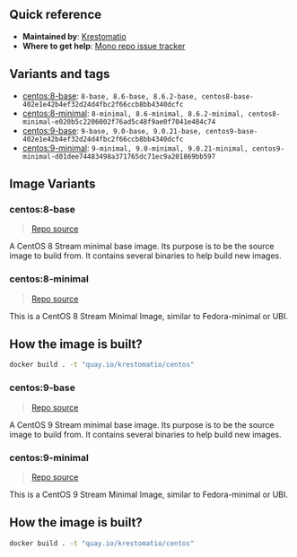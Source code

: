 ## Quick reference
- **Maintained by**:
[Krestomatio](https://github.com/krestomatio)
- **Where to get help**:
[Mono repo issue tracker](https://github.com/krestomatio/container_builder/issues)

## Variants and tags
- [centos:8-base](#centos8-base): `8-base, 8.6-base, 8.6.2-base, centos8-base-402e1e42b4ef32d24d4fbc2f66ccb8bb4340dcfc`
- [centos:8-minimal](#centos8-minimal): `8-minimal, 8.6-minimal, 8.6.2-minimal, centos8-minimal-e020b5c2206002f76ad5c48f9ae0f7041e484c74`
- [centos:9-base](#centos9-base): `9-base, 9.0-base, 9.0.21-base, centos9-base-402e1e42b4ef32d24d4fbc2f66ccb8bb4340dcfc`
- [centos:9-minimal](#centos9-minimal): `9-minimal, 9.0-minimal, 9.0.21-minimal, centos9-minimal-d01dee74483498a371765dc71ec9a201869bb597`


## Image Variants
### centos:8-base
> [Repo source](https://github.com/krestomatio/container_builder/tree/master/centos/centos8-base)

A CentOS 8 Stream minimal base image. Its purpose is to be the source image to build from. It contains several binaries to help build new images.

### centos:8-minimal
> [Repo source](https://github.com/krestomatio/container_builder/tree/master/centos/centos8-minimal)

This is a CentOS 8 Stream Minimal Image, similar to Fedora-minimal or UBI.

## How the image is built?
```bash
docker build . -t "quay.io/krestomatio/centos"
```

### centos:9-base
> [Repo source](https://github.com/krestomatio/container_builder/tree/master/centos/centos9-base)

A CentOS 9 Stream minimal base image. Its purpose is to be the source image to build from. It contains several binaries to help build new images.

### centos:9-minimal
> [Repo source](https://github.com/krestomatio/container_builder/tree/master/centos/centos9-minimal)

This is a CentOS 9 Stream Minimal Image, similar to Fedora-minimal or UBI.

## How the image is built?
```bash
docker build . -t "quay.io/krestomatio/centos"
```

